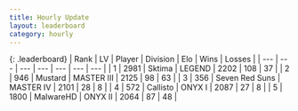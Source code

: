 ```yaml
---
title: Hourly Update
layout: leaderboard
category: hourly
---
```


{: .leaderboard}
| Rank | LV | Player | Division | Elo | Wins | Losses |
| --- | --- | --- | --- | --- | --- | --- |
| <span data-change="0">1</span> | 2981 | <span title="ID: 353063">Sktima</span> | LEGEND | <span data-change="0">2202</span> | <span data-change="0">108</span> | <span data-change="0">37</span> |
| <span data-change="0">2</span> | 946 | <span title="ID: 611082">Mustard</span> | MASTER III | <span data-change="19">2125</span> | <span data-change="2">98</span> | <span data-change="0">63</span> |
| <span data-change="0">3</span> | 356 | <span title="ID: 670324">Seven Red Suns</span> | MASTER IV | <span data-change="0">2101</span> | <span data-change="0">28</span> | <span data-change="0">8</span> |
| <span data-change="0">4</span> | 572 | <span title="ID: 619928">Callisto</span> | ONYX I | <span data-change="0">2087</span> | <span data-change="0">27</span> | <span data-change="0">8</span> |
| <span data-change="0">5</span> | 1800 | <span title="ID: 261794">MalwareHD</span> | ONYX II | <span data-change="0">2064</span> | <span data-change="0">87</span> | <span data-change="0">48</span> |